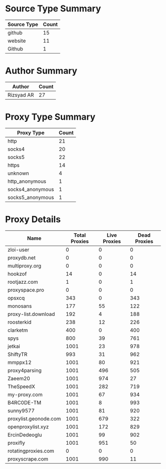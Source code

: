 # Source Type Summary

| Source Type | Count |
|-------------|-------|
| github | 15 |
| website | 11 |
| Github | 1 |


# Author Summary

| Author | Count |
|--------|-------|
| Rizsyad AR | 27 |


# Proxy Type Summary

| Proxy Type | Count |
|------------|-------|
| http | 21 |
| socks4 | 20 |
| socks5 | 22 |
| https | 14 |
| unknown | 4 |
| http_anonymous | 1 |
| socks4_anonymous | 1 |
| socks5_anonymous | 1 |


# Proxy Details

| Name | Total Proxies | Live Proxies | Dead Proxies |
|------|---------------|--------------|---------------|
| zloi-user | 0 | 0 | 0 |
| proxydb.net | 0 | 0 | 0 |
| multiproxy.org | 0 | 0 | 0 |
| hookzof | 14 | 0 | 14 |
| rootjazz.com | 1 | 0 | 1 |
| proxyspace.pro | 0 | 0 | 0 |
| opsxcq | 343 | 0 | 343 |
| monosans | 177 | 55 | 122 |
| proxy-list.download | 192 | 4 | 188 |
| roosterkid | 238 | 12 | 226 |
| clarketm | 400 | 0 | 400 |
| spys | 800 | 39 | 761 |
| jetkai | 1001 | 23 | 978 |
| ShiftyTR | 993 | 31 | 962 |
| mmppx12 | 1001 | 80 | 921 |
| proxy4parsing | 1001 | 496 | 505 |
| Zaeem20 | 1001 | 974 | 27 |
| TheSpeedX | 1001 | 282 | 719 |
| my-proxy.com | 1001 | 67 | 934 |
| B4RC0DE-TM | 1001 | 8 | 993 |
| sunny9577 | 1001 | 81 | 920 |
| proxylist.geonode.com | 1001 | 679 | 322 |
| openproxylist.xyz | 1001 | 172 | 829 |
| ErcinDedeoglu | 1001 | 99 | 902 |
| proxifly | 1001 | 951 | 50 |
| rotatingproxies.com | 0 | 0 | 0 |
| proxyscrape.com | 1001 | 990 | 11 |
